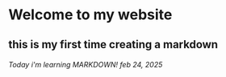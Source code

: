 # Welcome to my website #

## this is my first time creating a markdown ##

###### Today i'm learning MARKDOWN! feb 24, 2025 ######
